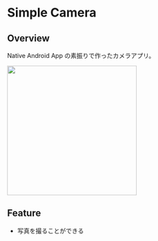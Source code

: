 # Simple Camera
## Overview
Native Android App の素振りで作ったカメラアプリ。

<img src="https://user-images.githubusercontent.com/40758815/164967124-efde71b8-78e4-49dc-9967-9b85a0742a2f.png" width=300 />


## Feature
- 写真を撮ることができる
